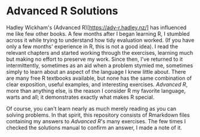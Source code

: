 # Advanced R Solutions

Hadley Wickham's (Advanced R)[https://adv-r.hadley.nz/] has influenced me like few other books. A few months after I began learning R, I stumbled across it while trying to understand how tidy evaluation worked. (If you have only a few months' experience in R, this is not a good idea).
I read the relevant chapters and started working through the exercises, learning much but making no effort to preserve my work. Since then, I've returned to it intermittently, sometimes as an aid when a problem stymied me, sometimes simply to learn about an aspect of the language I knew little about.
There are many free R textbooks available, but none has the same combination of clear exposition, useful examples, and interesting exercises. _Advanced R_, more than anything else, is the reason I consider R my favorite language, warts and all; it demonstrates exactly what makes R special.

Of course, you can't learn nearly as much merely reading as you can solving problems. In that spirit, this repository consists of Rmarkdown files containing my answers to _Advanced R_'s many exercises. The few times I checked the solutions manual to confirm an answer, I made a note of it.

